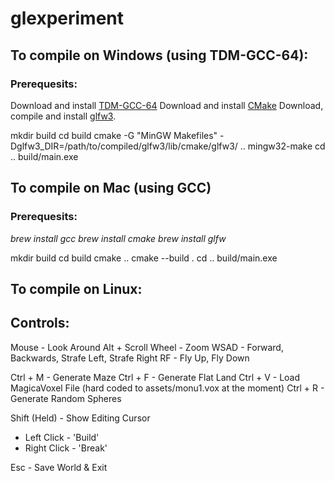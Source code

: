 # glexperiment

## To compile on Windows (using TDM-GCC-64):

### Prerequesits:
Download and install [TDM-GCC-64](https://jmeubank.github.io/tdm-gcc/)
Download and install [CMake](https://cmake.org/)
Download, compile and install [glfw3](https://github.com/glfw/glfw).

mkdir build
cd build
cmake -G "MinGW Makefiles" -Dglfw3_DIR=/path/to/compiled/glfw3/lib/cmake/glfw3/ ..
mingw32-make
cd ..
build/main.exe

## To compile on Mac (using GCC)

### Prerequesits:
*brew install gcc*
*brew install cmake*
*brew install glfw*

mkdir build
cd build
cmake ..
cmake --build .
cd ..
build/main.exe

## To compile on Linux:



## Controls:

Mouse - Look Around
Alt + Scroll Wheel - Zoom
WSAD - Forward, Backwards, Strafe Left, Strafe Right
RF - Fly Up, Fly Down

Ctrl + M - Generate Maze
Ctrl + F - Generate Flat Land
Ctrl + V - Load MagicaVoxel File (hard coded to assets/monu1.vox at the moment)
Ctrl + R - Generate Random Spheres

Shift (Held) - Show Editing Cursor
+ Left Click - 'Build'
+ Right Click - 'Break'

Esc - Save World & Exit
